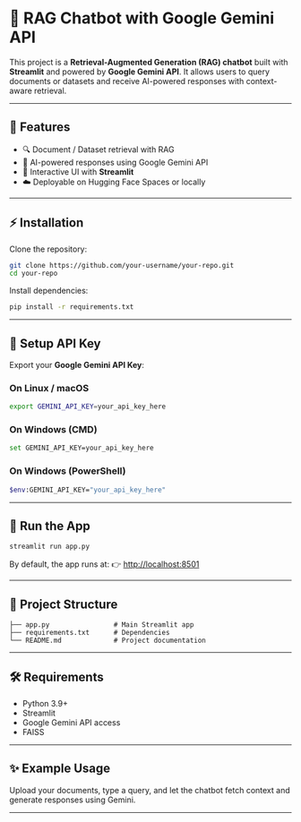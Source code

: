 # 🤖 RAG Chatbot with Google Gemini API

This project is a **Retrieval-Augmented Generation (RAG) chatbot** built with **Streamlit** and powered by **Google Gemini API**.
It allows users to query documents or datasets and receive AI-powered responses with context-aware retrieval.

---

## 📌 Features

* 🔍 Document / Dataset retrieval with RAG
* 🤖 AI-powered responses using Google Gemini API
* 🎨 Interactive UI with **Streamlit**
* ☁️ Deployable on Hugging Face Spaces or locally

---

## ⚡ Installation

Clone the repository:

```bash
git clone https://github.com/your-username/your-repo.git
cd your-repo
```

Install dependencies:

```bash
pip install -r requirements.txt
```

---

## 🔑 Setup API Key

Export your **Google Gemini API Key**:

### On Linux / macOS

```bash
export GEMINI_API_KEY=your_api_key_here
```

### On Windows (CMD)

```bash
set GEMINI_API_KEY=your_api_key_here
```

### On Windows (PowerShell)

```bash
$env:GEMINI_API_KEY="your_api_key_here"
```

---

## 🚀 Run the App

```bash
streamlit run app.py
```

By default, the app runs at:
👉 [http://localhost:8501](http://localhost:8501)

---

## 📂 Project Structure

```
├── app.py                # Main Streamlit app
├── requirements.txt      # Dependencies
└── README.md             # Project documentation
```

---

## 🛠️ Requirements

* Python 3.9+
* Streamlit
* Google Gemini API access
* FAISS

---

## ✨ Example Usage

Upload your documents, type a query, and let the chatbot fetch context and generate responses using Gemini.

---


